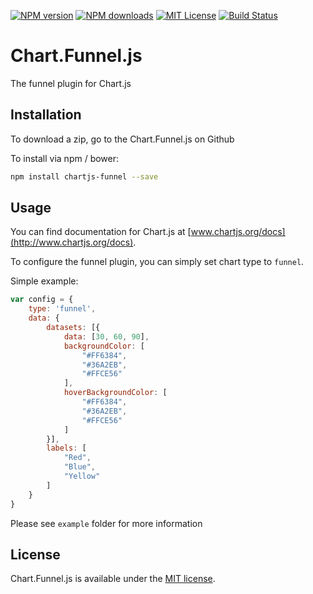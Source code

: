 [![NPM version][npm-version-image]][npm-url] 
[![NPM downloads][npm-downloads-image]][npm-url] 
[![MIT License][license-image]][license-url]
[![Build Status](https://travis-ci.org/xch89820/Chart.Funnel.js.svg?branch=master)](https://travis-ci.org/xch89820/Chart.Funnel.js)

# Chart.Funnel.js
The funnel plugin for Chart.js

## Installation

To download a zip, go to the Chart.Funnel.js on Github

To install via npm / bower:

```bash
npm install chartjs-funnel --save
```

## Usage

You can find documentation for Chart.js at [www.chartjs.org/docs](http://www.chartjs.org/docs).

To configure the funnel plugin, you can simply set chart type to `funnel`.

Simple example:
```js
var config = {
    type: 'funnel',
	data: {
		datasets: [{
			data: [30, 60, 90],
			backgroundColor: [
				"#FF6384",
				"#36A2EB",
				"#FFCE56"
			],
			hoverBackgroundColor: [
				"#FF6384",
				"#36A2EB",
				"#FFCE56"
			]
		}],
		labels: [
			"Red",
			"Blue",
			"Yellow"
		]	
	}
}
```

Please see `example` folder for more information

## License

Chart.Funnel.js is available under the [MIT license](http://opensource.org/licenses/MIT).

[license-image]: http://img.shields.io/badge/license-MIT-blue.svg?style=flat
[license-url]: http://opensource.org/licenses/MIT

[npm-url]: https://www.npmjs.com/package/chartjs-funnel
[npm-version-image]: http://img.shields.io/npm/v/chartjs-funnel.svg?style=flat

[npm-downloads-image]: http://img.shields.io/npm/dm/chartjs-funnel.svg?style=flat
